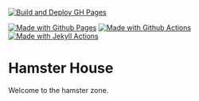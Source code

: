 [![Build and Deploy GH Pages](https://github.com/Puffinz/hamster-house/workflows/Build%and%deploy%Jekyll%site%to%GitHub%Pages/badge.svg)](https://github.com/Puffinz/hamster-house/actions)

[![Made with Github Pages](https://img.shields.io/badge/Made_with-GitHub_Pages-blue.svg)](https://pages.github.com/)
[![Made with Github Actions](https://img.shields.io/badge/Made_with-GitHub_Actions-blue.svg)](https://help.github.com/en/actions)
[![Made with Jekyll Actions](https://img.shields.io/badge/Jekyll_Actions-2.0.4-blue.svg)](https://github.com/marketplace/actions/jekyll-actions)

# Hamster House

Welcome to the hamster zone.
